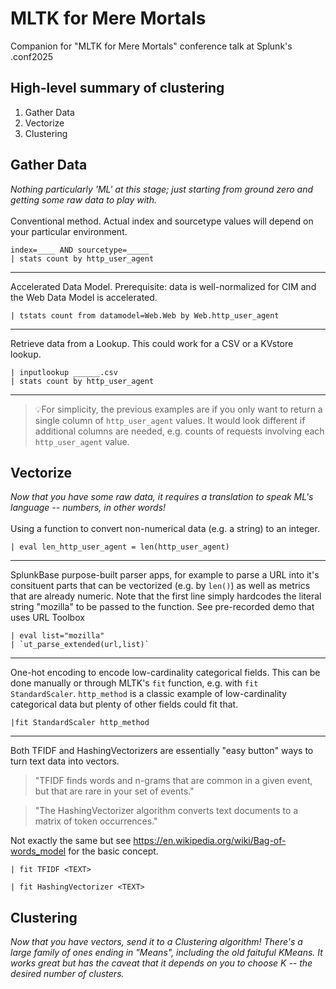 # MLTK for Mere Mortals
Companion for "MLTK for Mere Mortals" conference talk at Splunk's .conf2025

## High-level summary of clustering ##
1. Gather Data
2. Vectorize
3. Clustering

## Gather Data ##
<em>Nothing particularly 'ML' at this stage; just starting from ground zero and getting some raw data to play with.</em>
<br>
<br>
Conventional method. Actual index and sourcetype values will depend on your particular environment.
```
index=____ AND sourcetype=_____ 
| stats count by http_user_agent
```
---
Accelerated Data Model. Prerequisite: data is well-normalized for CIM and the Web Data Model is accelerated.
```
| tstats count from datamodel=Web.Web by Web.http_user_agent
```
---
Retrieve data from a Lookup. This could work for a CSV or a KVstore lookup.
```
| inputlookup ______.csv 
| stats count by http_user_agent
```
---
>💡For simplicity, the previous examples are if you only want to return a single column of `http_user_agent` values.
It would look different if additional columns are needed, e.g. counts of requests involving each `http_user_agent` value.

## Vectorize ##
<em>Now that you have some raw data, it requires a translation to speak ML's language -- numbers, in other words!</em>
<br>
<br>
Using a function to convert non-numerical data (e.g. a string) to an integer.
```
| eval len_http_user_agent = len(http_user_agent)
```
---
SplunkBase purpose-built parser apps, for example to parse a URL into it's consituent parts that can be vectorized (e.g. by `len()`) as well as metrics that are already numeric.
Note that the first line simply hardcodes the literal string "mozilla" to be passed to the function. 
See pre-recorded demo that uses URL Toolbox
```
| eval list="mozilla" 
| `ut_parse_extended(url,list)`
```
---
One-hot encoding to encode low-cardinality categorical fields.
This can be done manually or through MLTK's `fit` function, e.g. with `fit StandardScaler`.
`http_method` is a classic example of low-cardinality categorical data but plenty of other fields could fit that.
```
|fit StandardScaler http_method
```
---
Both TFIDF and HashingVectorizers are essentially "easy button" ways to turn text data into vectors.<br>
>"TFIDF finds words and n-grams that are common in a given event, but that are rare in your set of events."

>"The HashingVectorizer algorithm converts text documents to a matrix of token occurrences."

Not exactly the same but see https://en.wikipedia.org/wiki/Bag-of-words_model for the basic concept.

```
| fit TFIDF <TEXT>
```

```
| fit HashingVectorizer <TEXT>
```

## Clustering ##
<em>Now that you have vectors, send it to a Clustering algorithm! There's a large family of ones ending in "Means", including the old faituful KMeans. It works great but has the caveat that it depends on you to choose K --  the desired number of clusters.</em>
<br>
<br>
